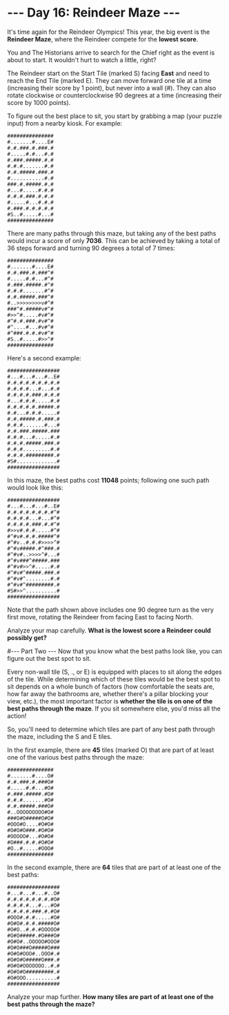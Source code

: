 # --- Day 16: Reindeer Maze ---
It's time again for the Reindeer Olympics! This year, the big event is the **Reindeer Maze**, where the Reindeer compete for the **lowest score**.

You and The Historians arrive to search for the Chief right as the event is about to start. It wouldn't hurt to watch a little, right?

The Reindeer start on the Start Tile (marked S) facing **East** and need to reach the End Tile (marked E). They can move forward one tile at a time (increasing their score by 1 point), but never into a wall (#). They can also rotate clockwise or counterclockwise 90 degrees at a time (increasing their score by 1000 points).

To figure out the best place to sit, you start by grabbing a map (your puzzle input) from a nearby kiosk. For example:

    ###############
    #.......#....E#
    #.#.###.#.###.#
    #.....#.#...#.#
    #.###.#####.#.#
    #.#.#.......#.#
    #.#.#####.###.#
    #...........#.#
    ###.#.#####.#.#
    #...#.....#.#.#
    #.#.#.###.#.#.#
    #.....#...#.#.#
    #.###.#.#.#.#.#
    #S..#.....#...#
    ###############

There are many paths through this maze, but taking any of the best paths would incur a score of only **7036**. This can be achieved by taking a total of 36 steps forward and turning 90 degrees a total of 7 times:


    ###############
    #.......#....E#
    #.#.###.#.###^#
    #.....#.#...#^#
    #.###.#####.#^#
    #.#.#.......#^#
    #.#.#####.###^#
    #..>>>>>>>>v#^#
    ###^#.#####v#^#
    #>>^#.....#v#^#
    #^#.#.###.#v#^#
    #^....#...#v#^#
    #^###.#.#.#v#^#
    #S..#.....#>>^#
    ###############

Here's a second example:

    #################
    #...#...#...#..E#
    #.#.#.#.#.#.#.#.#
    #.#.#.#...#...#.#
    #.#.#.#.###.#.#.#
    #...#.#.#.....#.#
    #.#.#.#.#.#####.#
    #.#...#.#.#.....#
    #.#.#####.#.###.#
    #.#.#.......#...#
    #.#.###.#####.###
    #.#.#...#.....#.#
    #.#.#.#####.###.#
    #.#.#.........#.#
    #.#.#.#########.#
    #S#.............#
    #################

In this maze, the best paths cost **11048** points; following one such path would look like this:

    #################
    #...#...#...#..E#
    #.#.#.#.#.#.#.#^#
    #.#.#.#...#...#^#
    #.#.#.#.###.#.#^#
    #>>v#.#.#.....#^#
    #^#v#.#.#.#####^#
    #^#v..#.#.#>>>>^#
    #^#v#####.#^###.#
    #^#v#..>>>>^#...#
    #^#v###^#####.###
    #^#v#>>^#.....#.#
    #^#v#^#####.###.#
    #^#v#^........#.#
    #^#v#^#########.#
    #S#>>^..........#
    #################

Note that the path shown above includes one 90 degree turn as the very first move, rotating the Reindeer from facing East to facing North.

Analyze your map carefully. **What is the lowest score a Reindeer could possibly get?**

#--- Part Two ---
Now that you know what the best paths look like, you can figure out the best spot to sit.

Every non-wall tile (S, ., or E) is equipped with places to sit along the edges of the tile. While determining which of these tiles would be the best spot to sit depends on a whole bunch of factors (how comfortable the seats are, how far away the bathrooms are, whether there's a pillar blocking your view, etc.), the most important factor is **whether the tile is on one of the best paths through the maze**. If you sit somewhere else, you'd miss all the action!

So, you'll need to determine which tiles are part of any best path through the maze, including the S and E tiles.

In the first example, there are **45** tiles (marked O) that are part of at least one of the various best paths through the maze:

    ###############
    #.......#....O#
    #.#.###.#.###O#
    #.....#.#...#O#
    #.###.#####.#O#
    #.#.#.......#O#
    #.#.#####.###O#
    #..OOOOOOOOO#O#
    ###O#O#####O#O#
    #OOO#O....#O#O#
    #O#O#O###.#O#O#
    #OOOOO#...#O#O#
    #O###.#.#.#O#O#
    #O..#.....#OOO#
    ###############

In the second example, there are **64** tiles that are part of at least one of the best paths:

    #################
    #...#...#...#..O#
    #.#.#.#.#.#.#.#O#
    #.#.#.#...#...#O#
    #.#.#.#.###.#.#O#
    #OOO#.#.#.....#O#
    #O#O#.#.#.#####O#
    #O#O..#.#.#OOOOO#
    #O#O#####.#O###O#
    #O#O#..OOOOO#OOO#
    #O#O###O#####O###
    #O#O#OOO#..OOO#.#
    #O#O#O#####O###.#
    #O#O#OOOOOOO..#.#
    #O#O#O#########.#
    #O#OOO..........#
    #################

Analyze your map further. **How many tiles are part of at least one of the best paths through the maze?**

